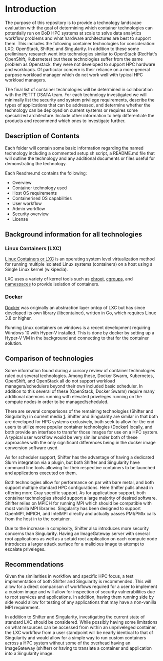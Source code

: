 # Introduction
The purpose of this repository is to provide a technology landscape evaluation with the goal of determining which container technologies can potentially run on DoD HPC systems at scale to solve data analytics workflow problems and what hardware architectures are best to support them. This includes the following container technologies for consideration: LXD, OpenStack, Shifter, and Singularity.  In addition to these some preliminary research went into technologies similar to OpenStack (RedHat's OpenShift, Kubernetes) but these technologies suffer from the same problem as Openstack, they were not developed to support HPC hardware and workloads.  Of particular concern is their reliance on a more general purpose workload manager which do not work well with typical HPC workload managers.

The final list of container technologies will be determined in collaboration with the PETTT DSATA team. For each technology investigated we will minimally list the security and system privilege requirements, describe the types of applications that can be addressed, and determine whether the technology can be deployed on current systems or requires some specialized architecture. Include other information to help differentiate the products and recommend which ones to investigate further.

## Description of Contents
Each folder will contain some basic information regarding the named technology including a commented setup.sh script, a README.md file that will outline the technology and any additional documents or files useful for demonstrating the technology.

Each Readme.md contains the following:
* Overview
* Container technology used
* Host OS requirements
* Containerised OS capabilities
* User workflow
* Admin workflow
* Security overview
* License


## Background information for all technologies
### Linux Containers (LXC)
[Linux Containers or LXC](https://en.wikipedia.org/wiki/LXC) is an operating system level virtualization method for running multiple isolated Linux systems (containers) on a host using a Single Linux kernel (wikipedia).

LXC uses a variety of kernel tools such as [chroot][chroot], [cgroups][cgroups], and [namespaces][namespaces] to provide isolation of containers.

### Docker
[Docker](https://en.wikipedia.org/wiki/Docker_(software)) was originally an abstraction layer ontop of LXC but has since developed its own library (libcontainer), written in Go, which requires Linux 3.8 or higher.

Running Linux containers on windows is a recent development requiring Windows 10 with Hyper-V installed.  This is done by docker by setting up a Hyper-V VM in the background and connecting to that for the container solution.

[cgroups]:https://en.wikipedia.org/wiki/Cgroups
[namespaces]:https://en.wikipedia.org/wiki/Linux_namespaces
[chroot]:https://en.wikipedia.org/wiki/Chroot

## Comparison of technologies
Some information found during a cursory review of container technologies ruled out several technologies.  Among these, Docker Swarm, Kubernetes, OpenShift, and OpenStack all do not support workload managers/schedulers beyond their own included basic scheduler.  In addition to this several of these (OpenStack, Docker Swarm) require many additional daemons running with elevated priveleges running on the compute nodes in order to be managed/scheduled.

There are several comparisons of the remaining technologies (Shifter and Singularity) in current media [1][comparison].  Shifter and Singularity are similar in that both are developed for HPC systems exclusively, both seek to allow for the end users to utilize more popular container technologies (Docker) locally, and both provide an interface to transfer those images for use on a HPC system.  A typical user workflow would be very similar under both of these approaches with the only significant differences being in the docker image conversion software used.

As for scheduler support, Shifter has the advantage of having a dedicated Slurm integration via a plugin, but both Shifter and Singularity have command line tools allowing for their respective containers to be launched and applications executed on them.  

Both technologies allow for performance on par with bare metal, and both support multiple standard HPC configurations.  Here Shifter pulls ahead in offering more Cray specific support.  As for applicatioon support, both container technologies should support a large majority of desired software.  Shifter relies on MPICH for running MPI which should be compatible with most vanilla MPI libraries.  Singularity has been designed to support OpenMPI, MPICH, and IntelMPI directly and actually passes PMI/PMIx calls from the host in to the container.

Due to the increase in complexity, Shifter also introduces more security concerns than Singularity.  Having an ImageGateway server with several root applications as well as a setuid root application on each compute node introduces a larger attack surface for a malicious image to attempt to escalate priveleges.

## Recommendations
Given the similarities in workflow and specific HPC focus, a test implementation of both Shifter and Singularity is recommended.  This will allow for a direct comparison of workflows required for a user to implement a custom image and will allow for inspection of security vulnerabilities due to root services and applications.  In addition, having them running side by side would allow for testing of any applications that may have a non-vanilla MPI requirement.

In addition to Shifter and Singularity, investigating the current state of standard LXC should be considered.  While possibly having some limitations on what resources can be accessed from within an unpriveleged container, the LXC workflow from a user standpoint will be nearly identical to that of Singularity and would allow for a simple way to run custom containers across a HPC system without some of the overhead having an ImageGateway (shifter) or having to translate a container and application into a Singularity image.

[comparison]:http://geekyap.blogspot.ch/2016/11/docker-vs-singularity-vs-shifter-in-hpc.html
